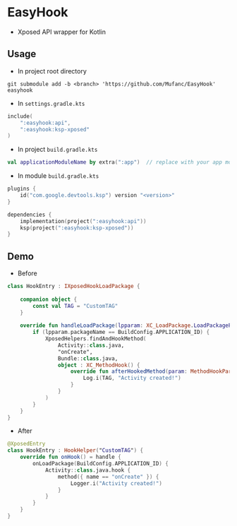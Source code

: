 # EasyHook

* Xposed API wrapper for Kotlin

## Usage

* In project root directory

```shell
git submodule add -b <branch> 'https://github.com/Mufanc/EasyHook' easyhook 
```

* In `settings.gradle.kts`

```kotlin
include(
    ":easyhook:api",
    ":easyhook:ksp-xposed"
)
```

* In project `build.gradle.kts`

```kotlin
val applicationModuleName by extra(":app")  // replace with your app module name 
```

* In module `build.gradle.kts`

```kotlin
plugins {
    id("com.google.devtools.ksp") version "<version>"
}

dependencies {
    implementation(project(":easyhook:api"))
    ksp(project(":easyhook:ksp-xposed"))
}
```

## Demo

* Before

```kotlin
class HookEntry : IXposedHookLoadPackage {
    
    companion object {
        const val TAG = "CustomTAG"
    }
    
    override fun handleLoadPackage(lpparam: XC_LoadPackage.LoadPackageParam) {
        if (lpparam.packageName == BuildConfig.APPLICATION_ID) {
            XposedHelpers.findAndHookMethod(
                Activity::class.java,
                "onCreate",
                Bundle::class.java,
                object : XC_MethodHook() {
                    override fun afterHookedMethod(param: MethodHookParam?) {
                        Log.i(TAG, "Activity created!")
                    }
                }
            )
        }
    }
}
```

* After

```kotlin
@XposedEntry
class HookEntry : HookHelper("CustomTAG") {
    override fun onHook() = handle {
        onLoadPackage(BuildConfig.APPLICATION_ID) {
            Activity::class.java.hook {
                method({ name == "onCreate" }) {
                    Logger.i("Activity created!")
                }
            }
        }
    }
}
```
